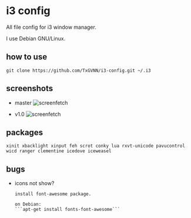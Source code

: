 i3 config
=========
All file config for i3 window manager.

I use Debian GNU/Linux.
## how to use
```
git clone https://github.com/TxGVNN/i3-config.git ~/.i3
```
## screenshots
- master
![screenfetch](http://i.imgur.com/QymYLPX.png)

- v1.0
![screenfetch](http://i.imgur.com/S2WVk6X.png)
## packages
``xinit xbacklight xinput feh scrot conky lua rxvt-unicode pavucontrol wicd ranger clementine icedove iceweasel
``
## bugs
- icons not show?

      install font-awesome package.

      on Debian:
      ```apt-get install fonts-font-awesome```


